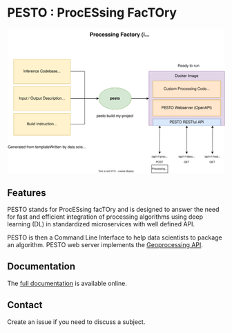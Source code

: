 # PESTO : ProcESsing FacTOry

![](./pesto-cli/docs/img/pesto.svg)


## Features

PESTO stands for ProcESsing facTOry and is designed to answer the need for fast and efficient integration of processing algorithms using deep learning (DL) in standardized microservices with well defined API.

PESTO is then a Command Line Interface to help data scientists to package an algorithm.
PESTO web server implements the [Geoprocessing API](https://github.com/AirbusDefenceAndSpace/geoprocessing-api).


## Documentation

The [full documentation](https://airbusdefenceandspace.github.io/pesto) is available online.

## Contact

Create an issue if you need to discuss a subject. 
